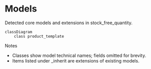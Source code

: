 # Models

Detected core models and extensions in stock_free_quantity.

```mermaid
classDiagram
    class product_template
```

Notes
- Classes show model technical names; fields omitted for brevity.
- Items listed under _inherit are extensions of existing models.
